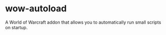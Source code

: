 # wow-autoload
A World of Warcraft addon that allows you to automatically run small scripts on startup.
